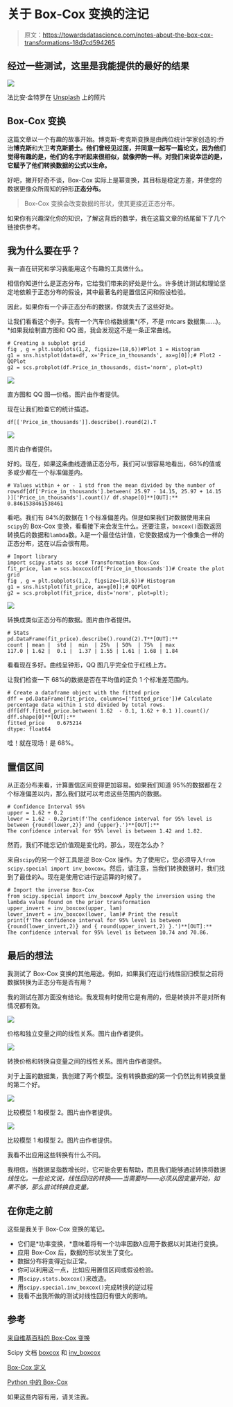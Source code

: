 # 关于 Box-Cox 变换的注记

> 原文：<https://towardsdatascience.com/notes-about-the-box-cox-transformations-18d7cd594265>

## 经过一些测试，这里是我能提供的最好的结果

![](img/2a874d0d737a5737ce329d09cf8e8ea8.png)

法比安·金特罗在 [Unsplash](https://unsplash.com/s/photos/bell-curve?utm_source=unsplash&utm_medium=referral&utm_content=creditCopyText) 上的照片

## Box-Cox 变换

这篇文章以一个有趣的故事开始。博克斯-考克斯变换是由两位统计学家创造的:乔治**博克斯**和大卫**考克斯爵士。他们曾经见过面，并同意一起写一篇论文，因为他们觉得有趣的是，他们的名字听起来很相似，就像押韵一样。对我们来说幸运的是，它赋予了他们转换数据的公式以生命。**

好吧，撇开好奇不谈，Box-Cox 实际上是幂变换，其目标是稳定方差，并使您的数据更像众所周知的钟形**正态分布。**

> Box-Cox 变换会改变数据的形状，使其更接近正态分布。

如果你有兴趣深化你的知识，了解这背后的数学，我在这篇文章的结尾留下了几个链接供参考。

## 我为什么要在乎？

我一直在研究和学习我能用这个有趣的工具做什么。

相信你知道什么是正态分布，它给我们带来的好处是什么。许多统计测试和理论坚定地依赖于正态分布的假设，其中最著名的是置信区间和假设检验。

因此，如果你有一个非正态分布的数据，你就失去了这些好处。

让我们看看这个例子。我有一个汽车价格数据集*(不，不是 mtcars 数据集……)。*如果我绘制直方图和 QQ 图，我会发现这不是一条正常曲线。

```
# Creating a subplot grid
fig , g = plt.subplots(1,2, figsize=(18,6))#Plot 1 = Histogram
g1 = sns.histplot(data=df, x='Price_in_thousands', ax=g[0]);# Plot2 - QQPlot
g2 = scs.probplot(df.Price_in_thousands, dist='norm', plot=plt)
```

![](img/8cc864f86ea43947d8e7585673b62273.png)

直方图和 QQ 图—价格。图片由作者提供。

现在让我们检查它的统计描述。

```
df[['Price_in_thousands']].describe().round(2).T
```

![](img/2c4a2d1cb06fb405ede81be37548d21d.png)

图片由作者提供。

好的。现在，如果这条曲线遵循正态分布，我们可以很容易地看出，68%的值或多或少都在一个标准偏差内。

```
# Values within + or - 1 std from the mean divided by the number of rowsdf[df['Price_in_thousands'].between( 25.97 - 14.15, 25.97 + 14.15 )]['Price_in_thousands'].count()/ df.shape[0]**[OUT]:**
0.8461538461538461
```

看吧。我们有 84%的数据在 1 个标准偏差内。但是如果我们对数据使用来自`scipy`的 Box-Cox 变换，看看接下来会发生什么。还要注意，`boxcox()`函数返回转换后的数据和`lambda`数。λ是一个最佳估计值，它使数据成为一个像集合一样的正态分布，这在以后会很有用。

```
# Import library
import scipy.stats as scs# Transformation Box-Cox
fit_price, lam = scs.boxcox(df['Price_in_thousands'])# Create the plot grid
fig , g = plt.subplots(1,2, figsize=(18,6))# Histogram
g1 = sns.histplot(fit_price, ax=g[0]);# QQPlot
g2 = scs.probplot(fit_price, dist='norm', plot=plt);
```

![](img/cceb1eb33465b9df12b2a03d0f70dbb9.png)

转换成类似正态分布的数据。图片由作者提供。

```
# Stats
pd.DataFrame(fit_price).describe().round(2).T**[OUT]:**
count | mean |  std |  min  | 25%  | 50%  | 75%  | max
117.0 | 1.62 |  0.1 |  1.37 | 1.55 | 1.61 | 1.68 | 1.84
```

看看现在多好。曲线呈钟形，QQ 图几乎完全位于红线上方。

让我们检查一下 68%的数据是否在平均值的正负 1 个标准差范围内。

```
# Create a dataframe object with the fitted price
dff = pd.DataFrame(fit_price, columns=['fitted_price'])# Calculate percentage data within 1 std divided by total rows.
dff[dff.fitted_price.between( 1.62  - 0.1, 1.62 + 0.1 )].count()/ dff.shape[0]**[OUT]:**
fitted_price    0.675214 
dtype: float64
```

哇！就在现场！是 68%。

## 置信区间

从正态分布来看，计算置信区间变得更加容易。如果我们知道 95%的数据都在 2 个标准偏差以内，那么我们就可以考虑这些范围内的数据。

```
# Confidence Interval 95%
upper = 1.62 + 0.2
lower = 1.62 - 0.2print(f'The confidence interval for 95% level is between {round(lower,2)} and {upper}.')**[OUT]:** 
The confidence interval for 95% level is between 1.42 and 1.82.
```

然而，我们不能忘记价值观是变化的。那么，现在怎么办？

来自`scipy`的另一个好工具是逆 Box-Cox 操作。为了使用它，您必须导入`from scipy.special import inv_boxcox`。然后，请注意，当我们转换数据时，我们找到了最佳的λ。现在是使用它进行逆运算的时候了。

```
# Import the inverse Box-Cox
from scipy.special import inv_boxcox# Apply the inversion using the lambda value found on the prior transformation
upper_invert = inv_boxcox(upper, lam)
lower_invert = inv_boxcox(lower, lam)# Print the result
print(f'The confidence interval for 95% level is between {round(lower_invert,2)} and { round(upper_invert,2) }.')**[OUT]:**
The confidence interval for 95% level is between 10.74 and 70.86.
```

## 最后的想法

我测试了 Box-Cox 变换的其他用途。例如，如果我们在运行线性回归模型之前将数据转换为正态分布是否有用？

我的测试在那方面没有结论。我发现有时使用它是有用的，但是转换并不是对所有情况都有效。

![](img/d9fd6d6da1841d1503ff91c51e573be2.png)

价格和独立变量之间的线性关系。图片由作者提供。

![](img/31fda776593eb7e23e64e925a3912a36.png)

转换价格和转换自变量之间的线性关系。图片由作者提供。

对于上面的数据集，我创建了两个模型。没有转换数据的第一个仍然比有转换变量的第二个好。

![](img/5a1ccedf58a5a1c370f63b833e2e42e1.png)

比较模型 1 和模型 2。图片由作者提供。

![](img/a22357525238ba95ce3c3c18c532b83c.png)

比较模型 1 和模型 2。图片由作者提供。

我看不出应用这些转换有什么不同。

我相信，当数据呈指数增长时，它可能会更有帮助，而且我们能够通过转换将数据*线性化。一些论文说，线性回归的转换——当需要时——必须从因变量开始，如果不够，那么尝试转换自变量。*

## 在你走之前

这些是我关于 Box-Cox 变换的笔记。

*   它们是*功率变换，*意味着将有一个功率因数λ应用于数据以对其进行变换。
*   应用 Box-Cox 后，数据的形状发生了变化。
*   数据分布将变得近似正常。
*   你可以利用这一点，比如应用置信区间或假设检验。
*   用`scipy.stats.boxcox()`来改造。
*   用`scipy.special.inv_boxcox()`完成转换的逆过程
*   我看不出我所做的测试对线性回归有很大的影响。

## 参考

[来自维基百科的 Box-Cox 变换](https://en.wikipedia.org/wiki/Power_transform)

Scipy 文档 [boxcox](https://docs.scipy.org/doc/scipy/reference/reference/generated/scipy.stats.boxcox.html) 和 [inv_boxcox](https://docs.scipy.org/doc/scipy/reference/generated/scipy.special.inv_boxcox.html)

[Box-Cox 定义](https://www.statisticshowto.com/box-cox-transformation/)

[Python 中的 Box-Cox](https://www.statology.org/box-cox-transformation-python/)

如果这些内容有用，请关注我。

[](https://gustavorsantos.medium.com/) 
